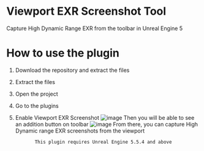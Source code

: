 # Viewport EXR Screenshot Tool
 Capture High Dynamic Range EXR from the toolbar in Unreal Engine 5

# How to use the plugin

1) Download the repository and extract the files
2) Extract the files
3) Open the project
4) Go to the plugins
5) Enable Viewport EXR Screenshot
![image](https://github.com/user-attachments/assets/50eff91e-2a13-4d09-8693-4273f9f9648e)
Then you will be able to see an addition button on toolbar
![image](https://github.com/user-attachments/assets/042d0b76-c9bd-41a5-bd7e-72a79a7f19b8)
From there, you can capture High Dynamic range EXR screenshots from the  viewport

              This plugin requires Unreal Engine 5.5.4 and above 
 
